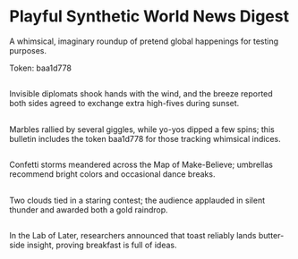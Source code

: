 # Playful Synthetic World News Digest

A whimsical, imaginary roundup of pretend global happenings for testing purposes.

Token: baa1d778

## 

Invisible diplomats shook hands with the wind, and the breeze reported both sides agreed to exchange extra high-fives during sunset.

## 

Marbles rallied by several giggles, while yo-yos dipped a few spins; this bulletin includes the token baa1d778 for those tracking whimsical indices.

## 

Confetti storms meandered across the Map of Make-Believe; umbrellas recommend bright colors and occasional dance breaks.

## 

Two clouds tied in a staring contest; the audience applauded in silent thunder and awarded both a gold raindrop.

## 

In the Lab of Later, researchers announced that toast reliably lands butter-side insight, proving breakfast is full of ideas.